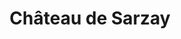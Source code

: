 ---
guid: "84beaf90b430"
title: "Château de Sarzay"
latlng: "46.600276, 1.906395"
youtubeId: "zOjtmq8nABU" 
---